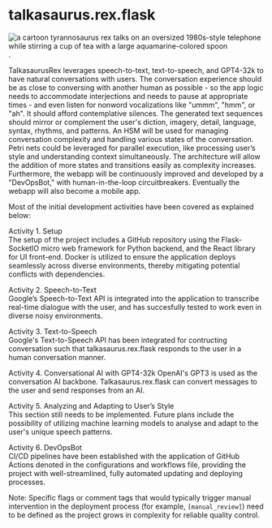 # talkasaurus.rex.flask

![a cartoon tyrannosaurus rex talks on an oversized 1980s-style telephone while stirring a cup of tea with a large aquamarine-colored spoon](talkasaurus-rex.png?raw=true "TalkasaurusRex"). 

TalkasaurusRex leverages speech-to-text, text-to-speech, and GPT4-32k to have natural conversations with users. The conversation experience should be as close to conversing with another human as possible - so the app logic needs to accommodate interjections and needs to pause at appropriate times - and even listen for nonword vocalizations like "ummm", "hmm", or "ah". It should afford contemplative silences. The generated text sequences should mirror or complement the user's diction, imagery, detail, language, syntax, rhythms, and patterns. An HSM will be used for managing conversation complexity and handling various states of the conversation. Petri nets could be leveraged for parallel execution, like processing user’s style and understanding context simultaneously. The architecture will allow the addition of more states and transitions easily as complexity increases. Furthermore, the webapp will be continuously improved and developed by a "DevOpsBot," with human-in-the-loop circuitbreakers. Eventually the webapp will also become a mobile app.  

Most of the initial development activities have been covered as explained below:

Activity 1. Setup  
   The setup of the project includes a GitHub repository using the Flask-SocketIO micro web framework for Python backend, and the React library for UI front-end. Docker is utilized to ensure the application deploys seamlessly across diverse environments, thereby mitigating potential conflicts with dependencies.

Activity 2. Speech-to-Text  
   Google’s Speech-to-Text API is integrated into the application to transcribe real-time dialogue with the user, and has succesfully tested to work even in diverse noisy environments.

Activity 3. Text-to-Speech  
   Google's Text-to-Speech API has been integrated for contructing conversation such that talkasaurus.rex.flask responds to the user in a human conversation manner.

Activity 4. Conversational AI with GPT4-32k
   OpenAI's GPT3 is used as the conversation AI backbone. Talkasaurus.rex.flask can convert messages to the user and send responses from an AI.

Activity 5. Analyzing and Adapting to User’s Style  
   This section still needs to be implemented. Future plans include the possibility of utilizing machine learning models to analyse and adapt to the user's unique speech patterns.

Activity 6. DevOpsBot  
   CI/CD pipelines have been established with the application of GitHub Actions denoted in the configurations and workflows file, providing the project with well-streamlined, fully automated updating and deploying processes. 

Note: Specific flags or comment tags that would typically trigger manual intervention in the deployment process (for example, `[manual_review]`) need to be defined as the project grows in complexity for reliable quality control.